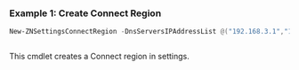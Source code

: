 ### Example 1: Create Connect Region
```powershell
New-ZNSettingsConnectRegion -DnsServersIPAddressList @("192.168.3.1","192.168.3.2") -IPAddress "4.5.6.7" -Name "New Region" 
```

```output

```

This cmdlet creates a Connect region in settings.
